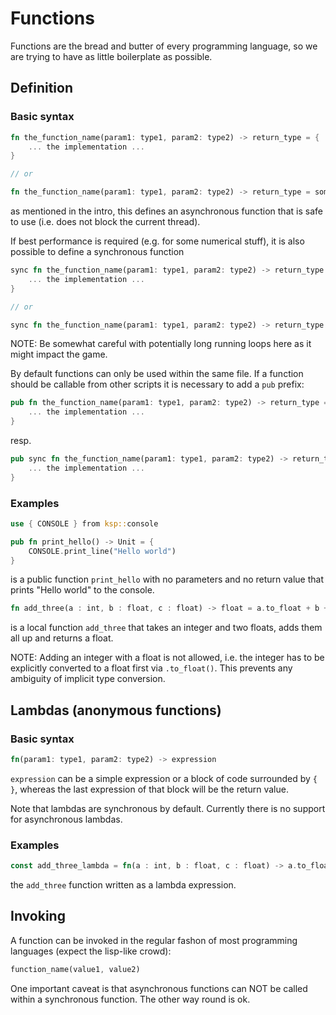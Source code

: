 # Functions

Functions are the bread and butter of every programming language, so we are trying to have as little boilerplate as possible.

## Definition

### Basic syntax

```rust
fn the_function_name(param1: type1, param2: type2) -> return_type = {
    ... the implementation ...
}

// or

fn the_function_name(param1: type1, param2: type2) -> return_type = some_expression
```

as mentioned in the intro, this defines an asynchronous function that is safe to use (i.e. does not block the current thread).

If best performance is required (e.g. for some numerical stuff), it is also possible to define a synchronous function

```rust
sync fn the_function_name(param1: type1, param2: type2) -> return_type = {
    ... the implementation ...
}

// or

sync fn the_function_name(param1: type1, param2: type2) -> return_type = some_expression
```
NOTE: Be somewhat careful with potentially long running loops here as it might impact the game.

By default functions can only be used within the same file. If a function should be callable from other scripts it is necessary to add a `pub` prefix:

```rust
pub fn the_function_name(param1: type1, param2: type2) -> return_type = {
    ... the implementation ...
}
```
resp.
```rust
pub sync fn the_function_name(param1: type1, param2: type2) -> return_type = {
    ... the implementation ...
}
```

### Examples

```rust
use { CONSOLE } from ksp::console

pub fn print_hello() -> Unit = {
    CONSOLE.print_line("Hello world")
}
```
is a public function `print_hello` with no parameters and no return value that prints "Hello world" to the console.

```rust
fn add_three(a : int, b : float, c : float) -> float = a.to_float + b + c
```
is a local function `add_three` that takes an integer and two floats, adds them all up and returns a float.

NOTE: Adding an integer with a float is not allowed, i.e. the integer has to be explicitly converted to a float first via `.to_float()`. This prevents any ambiguity of implicit type conversion.

## Lambdas (anonymous functions)

### Basic syntax

```rust
fn(param1: type1, param2: type2) -> expression
```

`expression` can be a simple expression or a block of code surrounded by `{` `}`, whereas the last expression of that block will be the return value.

Note that lambdas are synchronous by default. Currently there is no support for asynchronous lambdas.

### Examples

```rust
const add_three_lambda = fn(a : int, b : float, c : float) -> a.to_float + b + c
```
the `add_three` function written as a lambda expression.

## Invoking

A function can be invoked in the regular fashon of most programming languages (expect the lisp-like crowd):

```rust
function_name(value1, value2)
```

One important caveat is that asynchronous functions can NOT be called within a synchronous function. The other way round is ok.
